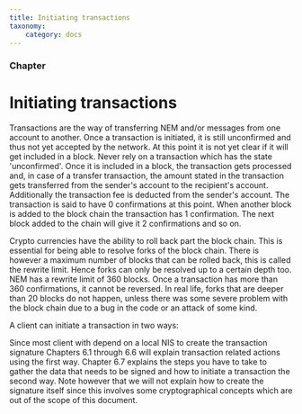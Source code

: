 ```yaml
---
title: Initiating transactions
taxonomy:
    category: docs
---
```


 
### Chapter

# Initiating transactions 
Transactions are the way of transferring NEM and/or messages from one account to another. Once a transaction is initiated, it is still unconfirmed and thus not yet accepted by the network. At this point it is not yet clear if it will get included in a block. Never rely on a transaction which has the state 'unconfirmed'. Once it is included in a block, the transaction gets processed and, in case of a transfer transaction, the amount stated in the transaction gets transferred from the sender's account to the recipient's account. Additionally the transaction fee is deducted from the sender's account. The transaction is said to have 0 confirmations at this point. When another block is added to the block chain the transaction has 1 confirmation. The next block added to the chain will give it 2 confirmations and so on.

 
Crypto currencies have the ability to roll back part the block chain. This is essential for being able to resolve forks of the block chain. There is however a maximum number of blocks that can be rolled back, this is called the rewrite limit. Hence forks can only be resolved up to a certain depth too. NEM has a rewrite limit of 360 blocks. Once a transaction has more than 360 confirmations, it cannot be reversed. In real life, forks that are deeper than 20 blocks do not happen, unless there was some severe problem with the block chain due to a bug in the code or an attack of some kind.

 
A client can initiate a transaction in two ways:

 
 
 
Since most client with depend on a local NIS to create the transaction signature Chapters 6.1 through 6.6 will explain transaction related actions using the first way. Chapter 6.7 explains the steps you have to take to gather the data that needs to be signed and how to initiate a transaction the second way. Note however that we will not explain how to create the signature itself since this involves some cryptographical concepts which are out of the scope of this document. 

 
